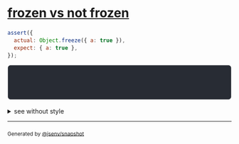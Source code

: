 # [frozen vs not frozen](../../object_integrity.test.js#L10)

```js
assert({
  actual: Object.freeze({ a: true }),
  expect: { a: true },
});
```

![img](throw.svg)

<details>
  <summary>see without style</summary>

```console
AssertionError: actual and expect are different

actual: Object.freeze({ a: true })
expect: { a: true }
```

</details>


---

<sub>
  Generated by <a href="https://github.com/jsenv/core/tree/main/packages/tooling/snapshot">@jsenv/snapshot</a>
</sub>
